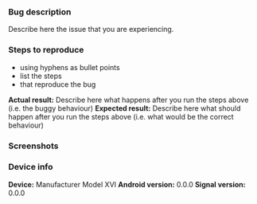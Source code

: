 <!-- 
This is a bug report template. By following the instructions below and filling out the sections with your information, you will help the developers get all the necessary data to fix your issue.
You can also preview your report before submitting it. You may remove sections that aren't relevant to your particular case.
-->

### Bug description
Describe here the issue that you are experiencing.

### Steps to reproduce
- using hyphens as bullet points
- list the steps
- that reproduce the bug

**Actual result:** Describe here what happens after you run the steps above (i.e. the buggy behaviour)
**Expected result:** Describe here what should happen after you run the steps above (i.e. what would be the correct behaviour)

### Screenshots
<!-- you can drag and drop images below -->


### Device info
<!-- replace the examples with your info -->
**Device:** Manufacturer Model XVI
**Android version:** 0.0.0
**Signal version:** 0.0.0
